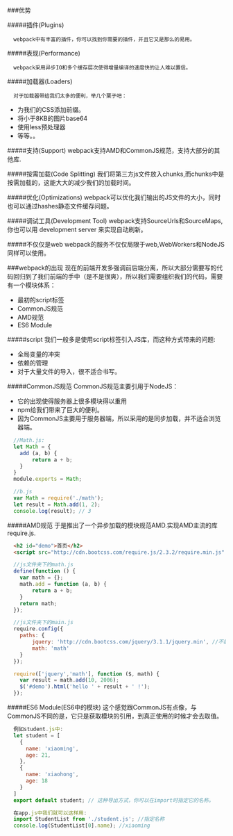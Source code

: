 ###优势

#####插件(Plugins)
```
  webpack中有丰富的插件，你可以找到你需要的插件，并且它又是那么的易用。
```

#####表现(Performance)
```
  webpack采用异步IO和多个缓存层次使得增量编译的速度快的让人难以置信。
```

#####加载器(Loaders)
```
  对于加载器带给我们太多的便利，举几个栗子吧：
```
  * 为我们的CSS添加前缀。
  * 将小于8KB的图片base64
  * 使用less预处理器
  * 等等。。

#####支持(Support)
  webpack支持AMD和CommonJS规范，支持大部分的其他库.

#####按需加载(Code Splitting)
  我们将第三方js文件放入chunks,而chunks中是按需加载的，这能大大的减少我们的加载时间。

#####优化(Optimizations)
  webpack可以优化我们输出的JS文件的大小，同时也可以通过hashes静态文件缓存问题。

#####调试工具(Development Tool)
  webpack支持SourceUrls和SourceMaps, 你也可以用 development server 来实现自动刷新。

#####不仅仅是web
  webpack的服务不仅仅局限于web,WebWorkers和NodeJS同样可以使用。

###webpack的出现
  现在的前端开发多强调前后端分离，所以大部分需要写的代码回归到了我们前端的手中（是不是很爽），所以我们需要组织我们的代码，需要有一个模块体系：
  * 最初的script标签
  * CommonJS规范
  * AMD规范
  * ES6 Module

#####script
  我们一般多是使用script标签引入JS库，而这种方式带来的问题:
  * 全局变量的冲突
  * 依赖的管理
  * 对于大量文件的导入，很不适合书写。

#####CommonJS规范
  CommonJS规范主要引用于NodeJS：
  * 它的出现使得服务器上很多模块得以重用
  * npm给我们带来了巨大的便利。
  * 因为CommonJS主要用于服务器端，所以采用的是同步加载，并不适合浏览器端。

```js
  //Math.js:
  let Math = {
  	add (a, b) {
  		return a + b;
  	}
  }
  module.exports = Math;

  //b.js
  var Math = require('./math');
  let result = Math.add(1, 2);
  console.log(result); // 3
```    

#####AMD规范
  于是推出了一个异步加载的模块规范AMD.实现AMD主流的库require.js.
```html
  <h2 id="demo">首页</h2>
  <script src="http://cdn.bootcss.com/require.js/2.3.2/require.min.js" data-main="js/main"></script>
```
```js
  //js文件夹下的math.js
  define(function () {
  	var math = {};
  	math.add = function (a, b) {
  		return a + b;
  	}
  	return math;
  });
```
```js
  //js文件夹下的main.js
  require.config({
  	paths: {
  		jquery: 'http://cdn.bootcss.com/jquery/3.1.1/jquery.min', //不能加js后缀名。
  		math: 'math'
  	}
  });

  require(['jquery','math'], function ($, math) {
  	var result = math.add(10, 2006);
  	$('#demo').html('hello ' + result + ' !');
  });
```

#####ES6 Module(ES6中的模块)
  这个感觉跟CommonJS有点像，与CommonJS不同的是，它只是获取模块的引用，到真正使用的时候才会去取值。
```js
  例如student.js中:
  let student = [
    {
      name: 'xiaoming',
      age: 21,
    },
    {
      name: 'xiaohong',
      age: 18
    }
  ]
  export default student; // 这种导出方式，你可以在import时指定它的名称。  

  在app.js中我们就可以这样用:
  import StudentList from './student.js'; //指定名称
  console.log(StudentList[0].name); //xiaoming
```  
